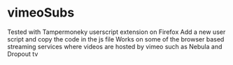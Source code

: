 # vimeoSubs
Tested with Tampermoneky userscript extension on Firefox
Add a new user script and copy the code in the js file
Works on some of the browser based streaming services where videos are hosted by vimeo such as Nebula and Dropout tv
